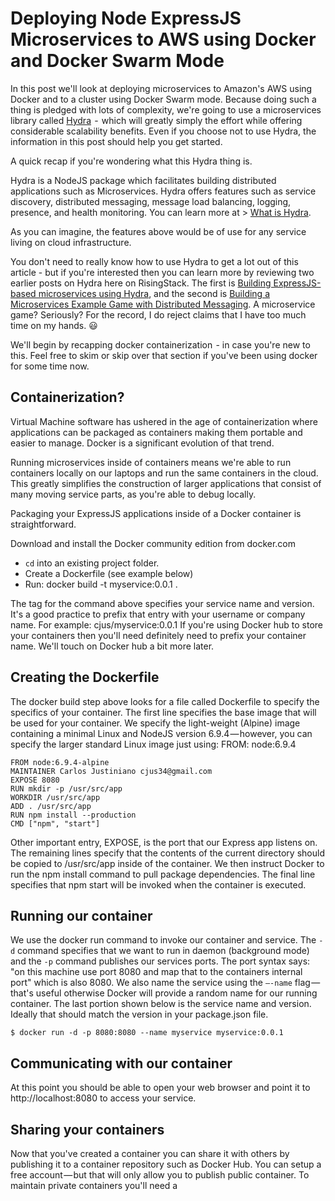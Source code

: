 # Deploying Node ExpressJS Microservices to AWS using Docker and Docker Swarm Mode

In this post we'll look at deploying microservices to Amazon's AWS using Docker and to a cluster using Docker Swarm mode. Because doing such a thing is pledged with lots of complexity, we're going to use a microservices library called [Hydra](https://www.npmjs.com/package/hydra)  -  which will greatly simply the effort while offering considerable scalability benefits. Even if you choose not to use Hydra, the information in this post should help you get started.

A quick recap if you're wondering what this Hydra thing is. 

Hydra is a NodeJS package which facilitates building distributed applications such as Microservices. Hydra offers features such as service discovery, distributed messaging, message load balancing, logging, presence, and health monitoring. You can learn more at > [What is Hydra](https://www.hydramicroservice.com/what-is-hydra.html).

As you can imagine, the features above would be of use for any service living on cloud infrastructure.

You don't need to really know how to use Hydra to get a lot out of this article - but if you're interested then you can learn more by reviewing two earlier posts on Hydra here on RisingStack. The first is [Building ExpressJS-based microservices using Hydra](https://community.risingstack.com/tutorial-building-expressjs-based-microservices-using-hydra/), and the second is [Building a Microservices Example Game with Distributed Messaging](https://community.risingstack.com/building-a-microservices-example-game-with-distributed-messaging/). A microservice game? Seriously? For the record, I do reject claims that I have too much time on my hands. 😃

We'll begin by recapping docker containerization  - in case you're new to this. Feel free to skim or skip over that section if you've been using docker for some time now.

## Containerization?

Virtual Machine software has ushered in the age of containerization where applications can be packaged as containers making them portable and easier to manage. Docker is a significant evolution of that trend.

Running microservices inside of containers means we're able to run containers locally on our laptops and run the same containers in the cloud. This greatly simplifies the construction of larger applications that consist of many moving service parts, as you're able to debug locally.

Packaging your ExpressJS applications inside of a Docker container is straightforward.

Download and install the Docker community edition from docker.com 

* `cd` into an existing project folder.
* Create a Dockerfile (see example below)
* Run: docker build -t myservice:0.0.1 .

The tag for the command above specifies your service name and version. It's a good practice to prefix that entry with your username or company name. For example: cjus/myservice:0.0.1 If you're using Docker hub to store your containers then you'll need definitely need to prefix your container name. We'll touch on Docker hub a bit more later.

## Creating the Dockerfile

The docker build step above looks for a file called Dockerfile to specify the specifics of your container. The first line specifies the base image that will be used for your container. We specify the light-weight (Alpine) image containing a minimal Linux and NodeJS version 6.9.4 — however, you can specify the larger standard Linux image just using: FROM: node:6.9.4

```
FROM node:6.9.4-alpine
MAINTAINER Carlos Justiniano cjus34@gmail.com
EXPOSE 8080
RUN mkdir -p /usr/src/app
WORKDIR /usr/src/app
ADD . /usr/src/app
RUN npm install --production
CMD ["npm", "start"]
```

Other important entry, EXPOSE, is the port that our Express app listens on. The remaining lines specify that the contents of the current directory should be copied to /usr/src/app inside of the container. We then instruct Docker to run the npm install command to pull package dependencies. The final line specifies that npm start will be invoked when the container is executed.

## Running our container

We use the docker run command to invoke our container and service. The `-d` command specifies that we want to run in daemon (background mode) and the `-p` command publishes our services ports. The port syntax says: "on this machine use port 8080 and map that to the containers internal port" which is also 8080. We also name the service using the  `—-name` flag — that's useful otherwise Docker will provide a random name for our running container. The last portion shown below is the service name and version. Ideally that should match the version in your package.json file.

```
$ docker run -d -p 8080:8080 --name myservice myservice:0.0.1
```

## Communicating with our container

At this point you should be able to open your web browser and point it to http://localhost:8080 to access your service.

## Sharing your containers
Now that you've created a container you can share it with others by publishing it to a container repository such as Docker Hub. You can setup a free account — but that will only allow you to publish public container. To maintain private containers you'll need a
